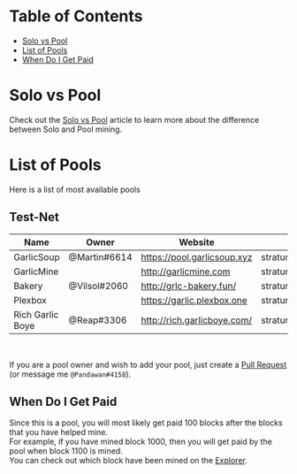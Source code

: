 # Table of Contents
- [Solo vs Pool](#solo-vs-pool)
- [List of Pools](#list-of-pools)
- [When Do I Get Paid](#when-do-i-get-paid)

# Solo vs Pool
Check out the [Solo vs Pool](how-to-mine.html#solo-vs-pool) article to learn more about the difference between Solo and Pool mining.

# List of Pools
Here is a list of most available pools

## Test-Net
| Name             | Owner        | Website                     | Address                                   |
|------------------|--------------|-----------------------------|-------------------------------------------|
| GarlicSoup       | @Martin#6614 | https://pool.garlicsoup.xyz | stratum+tcp://us.pool.garlicsoup.xyz:3333 |
| GarlicMine       |              | http://garlicmine.com       | stratum+tcp://garlicmine.com:3333         |
| Bakery           | @Vilsol#2060 | http://grlc-bakery.fun/     | stratum+tcp://pool.grlc-bakery.fun:3333   |
| Plexbox          |              | https://garlic.plexbox.one  | stratum+tcp://garlic.plexbox.one:3032     |
| Rich Garlic Boye | @Reap#3306   | http://rich.garlicboye.com/ | stratum+tcp://rich.garlicboye.com:3333    |

<br>

If you are a pool owner and wish to add your pool, just create a [Pull Request](https://github.com/PandawanFr/GarlicoinHelp/pulls) (or message me `@Pandawan#4158`).

## When Do I Get Paid
Since this is a pool, you will most likely get paid 100 blocks after the blocks that you have helped mine.  
For example, if you have mined block 1000, then you will get paid by the pool when block 1100 is mined.  
You can check out which block have been mined on the [Explorer](http://explorer.garlicoin.io/).